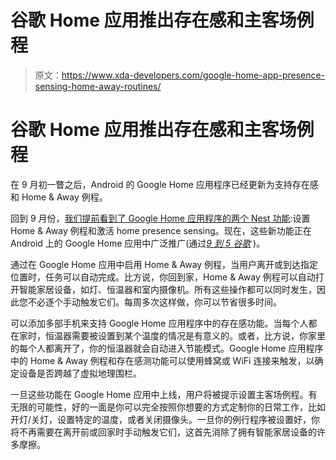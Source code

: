 # 谷歌 Home 应用推出存在感和主客场例程

> 原文：<https://www.xda-developers.com/google-home-app-presence-sensing-home-away-routines/>

# 谷歌 Home 应用推出存在感和主客场例程

在 9 月初一瞥之后，Android 的 Google Home 应用程序已经更新为支持存在感和 Home & Away 例程。

回到 9 月份，[我们提前看到了 Google Home 应用程序的两个 Nest 功能](https://www.xda-developers.com/android-tv-rebrand-google-tv-hint-google-home/):设置 Home & Away 例程和激活 home presence sensing。现在，这些新功能正在 Android 上的 Google Home 应用中广泛推广(通过[*9 到 5 谷歌*](https://9to5google.com/2020/10/07/google-home-away-app/) )。

通过在 Google Home 应用中启用 Home & Away 例程，当用户离开或到达指定位置时，任务可以自动完成。比方说，你回到家，Home & Away 例程可以自动打开智能家居设备，如灯、恒温器和室内摄像机。所有这些操作都可以同时发生，因此您不必逐个手动触发它们。每周多次这样做，你可以节省很多时间。

可以添加多部手机来支持 Google Home 应用程序中的存在感功能。当每个人都在家时，恒温器需要被设置到某个温度的情况是有意义的。或者，比方说，你家里的每个人都离开了，你的恒温器就会自动进入节能模式。Google Home 应用程序中的 Home & Away 例程和存在感测功能可以使用蜂窝或 WiFi 连接来触发，以确定设备是否跨越了虚拟地理围栏。

一旦这些功能在 Google Home 应用中上线，用户将被提示设置主客场例程。有无限的可能性，好的一面是你可以完全按照你想要的方式定制你的日常工作，比如开灯/关灯，设置特定的温度，或者关闭摄像头。一旦你的例行程序被设置好，你将不再需要在离开前或回家时手动触发它们，这首先消除了拥有智能家居设备的许多摩擦。